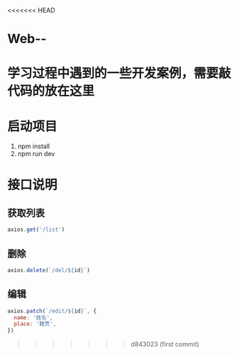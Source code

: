 <<<<<<< HEAD
# Web--
学习过程中遇到的一些开发案例，需要敲代码的放在这里
=======
# 启动项目

1. npm install
2. npm run dev

# 接口说明

## 获取列表

```javascript
axios.get('/list')
```

## 删除

```javascript
axios.delete(`/del/${id}`)
```

## 编辑

```javascript
axios.patch(`/edit/${id}`, {
  name: '姓名',
  place: '籍贯',
})
```
>>>>>>> d843023 (first commit)
